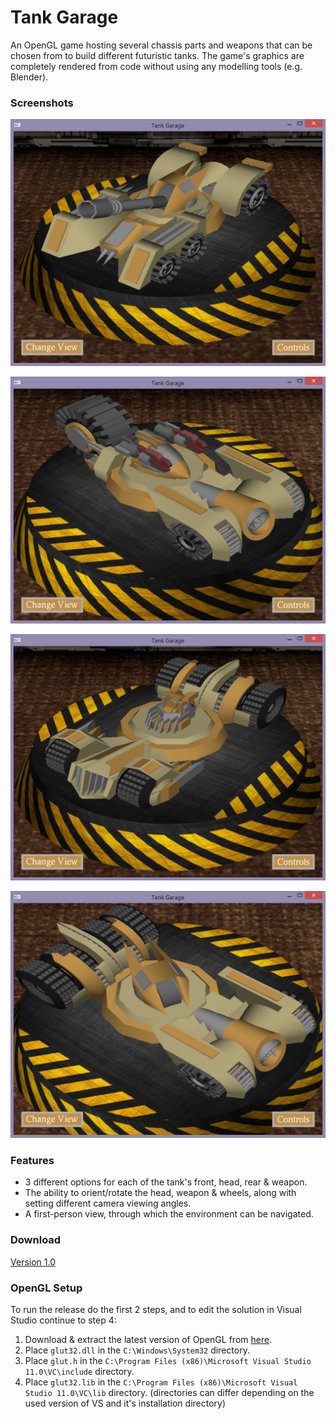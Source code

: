 # Tank Garage

An OpenGL game hosting several chassis parts and weapons that can be chosen from to build different futuristic tanks. The game's graphics are completely rendered from code without using any modelling tools (e.g. Blender).

### Screenshots

![screen1](/screenshots/screen1.jpg)

![screen2](/screenshots/screen2.jpg)

![screen3](/screenshots/screen3.jpg)

![screen4](/screenshots/screen4.jpg)

### Features

* 3 different options for each of the tank's front, head, rear & weapon. 
* The ability to orient/rotate the head, weapon & wheels, along with setting different camera viewing angles.
* A first-person view, through which the environment can be navigated. 

### Download

[Version 1.0](https://github.com/bishoybassem/tank-garage/releases/download/v1.0/Tank.Garage.zip)

### OpenGL Setup

To run the release do the first 2 steps, and to edit the solution in Visual Studio continue to step 4:

1. Download & extract the latest version of OpenGL from [here](http://user.xmission.com/~nate/glut.html).
2. Place `glut32.dll` in the `C:\Windows\System32` directory.
3. Place `glut.h` in the `C:\Program Files (x86)\Microsoft Visual Studio 11.0\VC\include` directory.
4. Place `glut32.lib` in the `C:\Program Files (x86)\Microsoft Visual Studio 11.0\VC\lib` directory.
(directories can differ depending on the used version of VS and it's installation directory)
